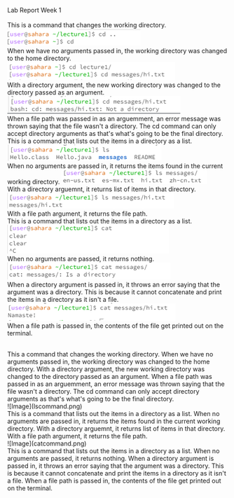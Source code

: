 Lab Report Week 1
<br>
<br> This is a command that changes the working directory. 
<br>
![Image](cdnoarg.png)
<br>
When we have no arguments passed in, the working directory was changed to the home directory.
![Image](cd1arg.png)
<br>
With a directory argument, the new working directory was changed to the directory passed as an argument.
![Image](cd2arg.png)
<br>
When a file path was passed in as an arguemment, an error message was thrown saying that the file wasn't a directory. The cd command can only accept directory arguments as that's what's going to be the final directory.
<br> This is a command that lists out the items in a directory as a list.
![Image](lsnoarg.png)
<br>
When no arguments are passed in, it returns the items found in the current working directory.
![Image](ls1arg.png)
<br>
With a directory arguemnt, it returns list of items in that directory.
![Image](ls2arg.png)
<br>
With a file path argument, it returns the file path. 
<br> This is a command that lists out the items in a directory as a list.
![Image](catnoarg.png)
<br>
When no arguments are passed, it returns nothing.
![Image](cat1arg.png)
<br>
When a directory argument is passed in, it throws an error saying that the argument was a directory. This is because it cannot concatenate and print the items in a directory as it isn't a file.
![Image](cat2arg.png)
<br> 
When a file path is passed in, the contents of the file get printed out on the terminal.

<br>
This a command that changes the working directory. When we have no arguments passed in, the working directory was changed to the home directory. With a directory argument, the new working directory was changed to the directory passed as an argument. When a file path was passed in as an arguemment, an error message was thrown saying that the file wasn't a directory. The cd command can only accept directory arguments as that's what's going to be the final directory. 
<br>
![Image](lscommand.png) 
<br>
This is a command that lists out the items in a directory as a list. When no arguments are passed in, it returns the items found in the current working directory. With a directory arguemnt, it returns list of items in that directory. With a file path argument, it returns the file path. 
<br>
![Image](catcommand.png) 
<br>
This is a command that lists out the items in a directory as a list. When no arguments are passed, it returns nothing. When a directory argument is passed in, it throws an error saying that the argument was a directory. This is because it cannot concatenate and print the items in a directory as it isn't a file. When a file path is passed in, the contents of the file get printed out on the terminal.
